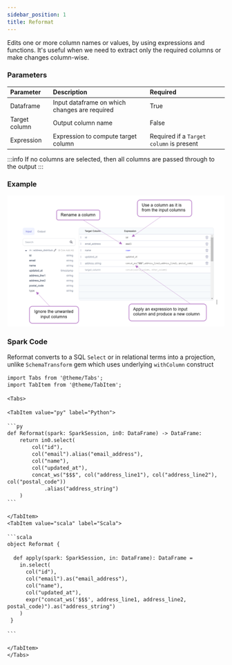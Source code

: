 ```yaml
---
sidebar_position: 1
title: Reformat
---
```


Edits one or more column names or values, by using expressions and functions. It's useful when we need to extract only the required columns or make changes column-wise.

### Parameters

| Parameter     | Description                                   | Required                                 |
| :------------ | :-------------------------------------------- | :--------------------------------------- |
| Dataframe     | Input dataframe on which changes are required | True                                     |
| Target column | Output column name                            | False                                    |
| Expression    | Expression to compute target column           | Required if a `Target column` is present |

:::info
If no columns are selected, then all columns are passed through to the output
:::

[//]: # "To be put in a more common place since it's applicable to most gems"
[//]: # ":::info "
[//]: # "To quickly select all the columns, click on the ADD ALL on the left side bar."
[//]: # "![Adding all columns](./img/reformat_addall.png)"
[//]: # ":::"

### Example

![Example usage of Reformat](./img/reformat_eg_1.png)

### Spark Code

Reformat converts to a SQL `Select` or in relational terms into a projection, unlike `SchemaTransform` gem which uses underlying `withColumn` construct

````mdx-code-block
import Tabs from '@theme/Tabs';
import TabItem from '@theme/TabItem';

<Tabs>

<TabItem value="py" label="Python">

```py
def Reformat(spark: SparkSession, in0: DataFrame) -> DataFrame:
    return in0.select(
        col("id"),
        col("email").alias("email_address"),
        col("name"),
        col("updated_at"),
        concat_ws("$$$", col("address_line1"), col("address_line2"), col("postal_code"))
            .alias("address_string")
    )
```

</TabItem>
<TabItem value="scala" label="Scala">

```scala
object Reformat {

  def apply(spark: SparkSession, in: DataFrame): DataFrame =
    in.select(
      col("id"),
      col("email").as("email_address"),
      col("name"),
      col("updated_at"),
      expr("concat_ws('$$$', address_line1, address_line2, postal_code)").as("address_string")
    )
 }

```

</TabItem>
</Tabs>

````
